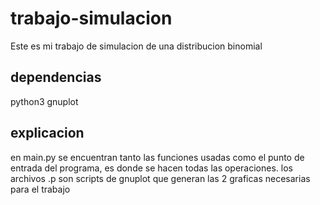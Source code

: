 # trabajo-simulacion

Este es mi trabajo de simulacion de una distribucion binomial

## dependencias
python3
gnuplot

## explicacion
en main.py se encuentran tanto las funciones usadas como el punto de entrada del programa, es donde se hacen todas las operaciones.
los archivos .p son scripts de gnuplot que generan las 2 graficas necesarias para el trabajo
